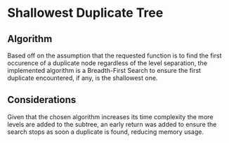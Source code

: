 # Shallowest Duplicate Tree

## Algorithm

Based off on the assumption that the requested function is to find the first occurence of a duplicate node regardless of the level separation, the implemented algorithm is a Breadth-First Search to ensure the first duplicate encountered, if any, is the shallowest one.

## Considerations

Given that the chosen algorithm increases its time complexity the more levels are added to the subtree, an early return was added to ensure the search stops as soon a duplicate is found, reducing memory usage.
